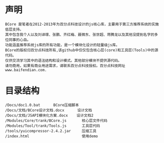 # 声明

	BCore 是笔者在2012-2013年为百分点科技设计的js核心库，主要用于第三方推荐系统的实施低层支持。
	其中包含我个人以及刘译璟、张鹏、齐红梅、聂微东、张世超、蒋腾龙以及其他没提到名字的多位同事的心血。
	功能涵盖推荐系统js库的所有功能，是一个模块化设计的轻量级js库。
	BCore的版权归百分点科技所有,该github中仅仅包含核心层(core)和工具层(Tools)中的源代码。
	仅供交流学习其中的语法结构和设计模式。其他部分模块不提供源代码。
	请勿商用，如果有商业用途需求，请联系百分点科技授权。百分点科技网址www.baifendian.com.

# 目录结构

	/Docs/doc1.0.bat      BCore压缩脚本
	/Docs/文档/BCore设计文档.docx      设计文档
	/Docs/文档/JSAPI模块化方案.docx    设计文档2
	/Modules/Core/trank/BCore.js       核心层文件代码
    /Modules/Tool/trank/Tools.js       工具层代码
	/tools/yuicompressor-2.4.2.jar     压缩工具
	/index.html						   使用demo
